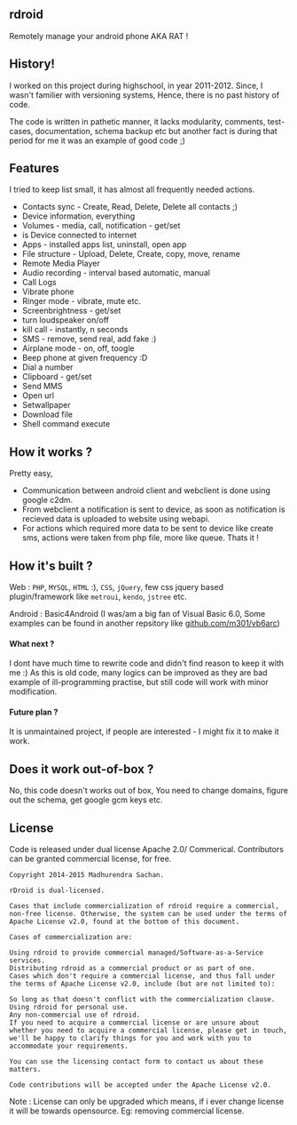 ## rdroid

Remotely manage your android phone AKA RAT !

## History!
I worked on this project during highschool, in year 2011-2012.
Since, I wasn't familier with versioning systems, Hence, there is no past history of code.

The code is written in pathetic manner, it lacks modularity, comments, test-cases, documentation, schema backup etc but another fact is during that period for me it was an example of good code ;)


## Features 
I tried to keep list small, it has almost all frequently needed actions.
- Contacts sync - Create, Read, Delete, Delete all contacts ;)
- Device information, everything
- Volumes - media, call, notification - get/set
- is Device connected to internet
- Apps - installed apps list, uninstall, open app
- File structure - Upload, Delete, Create, copy, move, rename
- Remote Media Player
- Audio recording - interval based automatic, manual
- Call Logs
- Vibrate phone
- Ringer mode - vibrate, mute etc.
- Screenbrightness - get/set
- turn loudspeaker on/off
- kill call - instantly, n seconds
- SMS - remove, send real, add fake :)
- Airplane mode - on, off, toogle
- Beep phone at given frequency :D
- Dial a number 
- Clipboard - get/set
- Send MMS
- Open url
- Setwallpaper
- Download file
- Shell command execute
	

## How it works ?
Pretty easy,
- Communication between android client and webclient is done using google c2dm. 
- From webclient a notification is sent to device, as soon as notification is recieved data is uploaded to website using webapi.
- For actions which required more data to be sent to device like create sms, actions were taken from php file, more like queue.
Thats it !



## How it's built ?
Web : `PHP`, `MYSQL`, `HTML` :), `CSS`, `jQuery`, few css jquery based plugin/framework like `metroui`, `kendo`, `jstree` etc.

Android : Basic4Android (I was/am a big fan of Visual Basic 6.0, Some examples can be found in another repsitory like [github.com/m301/vb6arc](https://github.com/m301/vb6arc))



#### What next ?
I dont have much time to rewrite code and didn't find reason to keep it with me :)
As this is old code, many logics can be improved as they are bad example of ill-programming practise, but still code will work with minor modification.

#### Future plan ?
It is unmaintained project, if people are interested - I might fix it to make it work.


## Does it work out-of-box ? 
No, this code doesn't works out of box, You need to change domains, figure out the schema, get google gcm keys etc.


## License

Code is released under dual license Apache 2.0/ Commerical.
Contributors can be granted commercial license, for free.

```
Copyright 2014-2015 Madhurendra Sachan.

rDroid is dual-licensed.

Cases that include commercialization of rdroid require a commercial, non-free license. Otherwise, the system can be used under the terms of Apache License v2.0, found at the bottom of this document.

Cases of commercialization are:

Using rdroid to provide commercial managed/Software-as-a-Service services.
Distributing rdroid as a commercial product or as part of one.
Cases which don't require a commercial license, and thus fall under the terms of Apache License v2.0, include (but are not limited to):

So long as that doesn't conflict with the commercialization clause.
Using rdroid for personal use.
Any non-commercial use of rdroid.
If you need to acquire a commercial license or are unsure about whether you need to acquire a commercial license, please get in touch, we'll be happy to clarify things for you and work with you to accommodate your requirements.

You can use the licensing contact form to contact us about these matters.

Code contributions will be accepted under the Apache License v2.0.
```
Note : License can only be upgraded which means, if i ever change license it will be towards opensource. Eg: removing commercial license.
